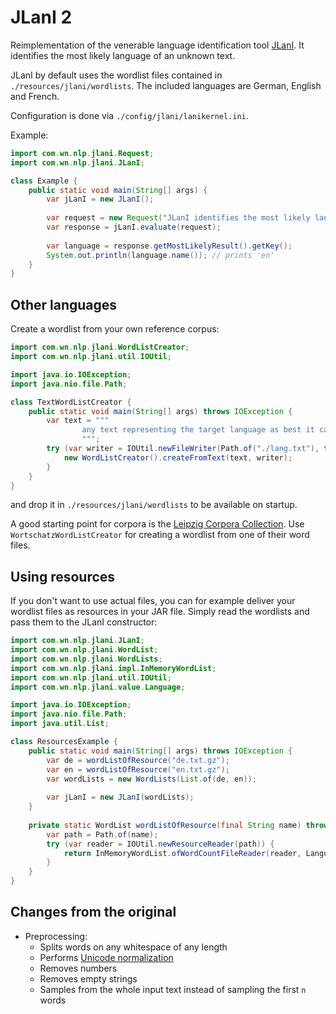 # JLanI 2
Reimplementation of the venerable language identification tool [JLanI](https://toolbox.wortschatz.uni-leipzig.de/toolbox/textclassification/jlani).
It identifies the most likely language of an unknown text.

JLanI by default uses the wordlist files contained in ``./resources/jlani/wordlists``.
The included languages are German, English and French.

Configuration is done via ``./config/jlani/lanikernel.ini``.

Example:

````java
import com.wn.nlp.jlani.Request;
import com.wn.nlp.jlani.JLanI;

class Example {
	public static void main(String[] args) {
		var jLanI = new JLanI();
		
		var request = new Request("JLanI identifies the most likely language of an unknown text");
		var response = jLanI.evaluate(request);
		
		var language = response.getMostLikelyResult().getKey();
		System.out.println(language.name()); // prints 'en'
	}
}
````

## Other languages

Create a wordlist from your own reference corpus:

````java
import com.wn.nlp.jlani.WordListCreator;
import com.wn.nlp.jlani.util.IOUtil;

import java.io.IOException;
import java.nio.file.Path;

class TextWordListCreator {
	public static void main(String[] args) throws IOException {
		var text = """
				any text representing the target language as best it can
				""";
		try (var writer = IOUtil.newFileWriter(Path.of("./lang.txt"), true)) {
			new WordListCreator().createFromText(text, writer);
		}
	}
}
````

and drop it in ``./resources/jlani/wordlists`` to be available on startup.

A good starting point for corpora is the [Leipzig Corpora Collection](https://wortschatz.uni-leipzig.de/en/download).
Use ``WortschatzWordListCreator`` for creating a wordlist from one of their word files.

## Using resources

If you don't want to use actual files, you can for example deliver your wordlist files as resources in your JAR file.
Simply read the wordlists and pass them to the JLanI constructor:

````java
import com.wn.nlp.jlani.JLanI;
import com.wn.nlp.jlani.WordList;
import com.wn.nlp.jlani.WordLists;
import com.wn.nlp.jlani.impl.InMemoryWordList;
import com.wn.nlp.jlani.util.IOUtil;
import com.wn.nlp.jlani.value.Language;

import java.io.IOException;
import java.nio.file.Path;
import java.util.List;

class ResourcesExample {
	public static void main(String[] args) throws IOException {
		var de = wordListOfResource("de.txt.gz");
		var en = wordListOfResource("en.txt.gz");
		var wordLists = new WordLists(List.of(de, en));
		
		var jLanI = new JLanI(wordLists);
	}
	
	private static WordList wordListOfResource(final String name) throws IOException {
		var path = Path.of(name);
		try (var reader = IOUtil.newResourceReader(path)) {
			return InMemoryWordList.ofWordCountFileReader(reader, Language.ofPath(path));
		}
	}
}
````

## Changes from the original

- Preprocessing:
  - Splits words on any whitespace of any length
  - Performs [Unicode normalization](https://docs.oracle.com/javase/tutorial/i18n/text/normalizerapi.html)
  - Removes numbers
  - Removes empty strings
  - Samples from the whole input text instead of sampling the first ``n`` words
